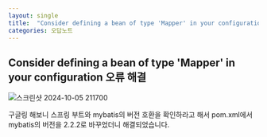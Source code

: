 ```yaml
---
layout: single
title:  "Consider defining a bean of type 'Mapper' in your configuration 오류 해결"
categories: 오답노트
---
```


## Consider defining a bean of type 'Mapper' in your configuration 오류 해결

![스크린샷 2024-10-05 211700](https://github.com/user-attachments/assets/6b0f9cea-7371-419c-acc0-316aa90a3262)

구글링 해보니 스프링 부트와 mybatis의 버전 호환을 확인하라고 해서 pom.xml에서 mybatis의 버전을 2.2.2로 바꾸었더니 해결되었습니다.